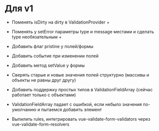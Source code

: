 # Для v1
- Поменять isDirty на dirty в ValidationProvider +
- Поменять у setError параметры type и message местами и сделать type необязательным +


- Добавить флаг pristine у полей/формы
- Добавить событие при изменении полей
- Добавить метод setValue у формы
- Сверять старые и новые значения полей структурно (массивы и объекты не равны друг другу)
- Добавить поддержку простых типов в ValidationFieldArray (сейчас работает только с объектами)
- ValidationFieldArray падает с ошибкой, если небыло значения по-умолчанию и пытаемся добавить элемент
- Выпилить rules, интегрировать vue-validate-form-validators через vue-validate-form-resolvers
